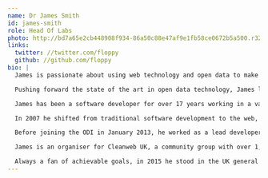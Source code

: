 ```yaml
---
name: Dr James Smith
id: james-smith
role: Head Of Labs
photo: http://bd7a65e2cb448908f934-86a50c88e47af9e1fb58ce0672b5a500.r32.cf3.rackcdn.com/uploads/assets/6b/93/526b930fd0d4622bf5000001/square_square_james.jpg
links:
  twitter: //twitter.com/floppy
  github: //github.com/floppy
bio: |
  James is passionate about using web technology and open data to make a better future for everyone, with a particular focus on the environmental and social benefits that can be created.

  Pushing forward the state of the art in open data technology, James leads the ODI’s Labs programme and the software team which delivers software projects across the ODI.

  James has been a software developer for over 17 years working in a variety of industries including biometrics, flight simulation and visual effects. He obtained a PhD from the University of Surrey creating new 3D graphics algorithms.

  In 2007 he shifted from traditional software development to the web, developing his interest in environmental issues at the same time. Since then he has been building sustainability-related projects on the web, starting with behaviour change projects such as The Carbon Diet and Green Thing.

  Before joining the ODI in January 2013, he worked as a lead developer and platform evangelist at AMEE, opening up access to greenhouse gas methodologies and data, and along the way creating the world’s first natural language carbon calculator, AskAMEE.

  James is an organiser for Cleanweb UK, a community group with over 1,000 members, that inspires and helps developers to build web applications that deal with sustainability issues.

  Always a fan of achievable goals, in 2015 he stood in the UK general election on a platform based around open source democracy, with open data at its core.
---
```

